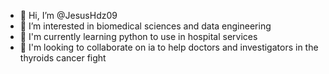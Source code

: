 - 👋 Hi, I’m @JesusHdz09
- 👀 I’m interested in biomedical sciences and data engineering
- 🌱 I'm currently learning python to use in hospital services 
- 💞️ I'm looking to collaborate on ia to help doctors and investigators in the thyroids cancer fight 

